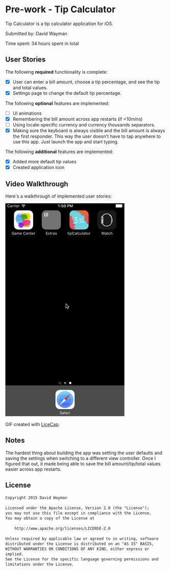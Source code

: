 # Pre-work - Tip Calculator

Tip Calculator is a tip calculator application for iOS.

Submitted by: David Wayman

Time spent: 34 hours spent in total

## User Stories

The following **required** functionality is complete:

* [X] User can enter a bill amount, choose a tip percentage, and see the tip and total values.
* [X] Settings page to change the default tip percentage.

The following **optional** features are implemented:
* [ ] UI animations
* [X] Remembering the bill amount across app restarts (if <10mins)
* [ ] Using locale-specific currency and currency thousands separators.
* [X] Making sure the keyboard is always visible and the bill amount is always the first responder. This way the user doesn't have to tap anywhere to use this app. Just launch the app and start typing.

The following **additional** features are implemented:

- [X] Added more default tip values
- [X] Created application icon

## Video Walkthrough

Here's a walkthrough of implemented user stories:

![Tip Calculator Demo](tipCalcDemo.gif)

GIF created with [LiceCap](http://www.cockos.com/licecap/).

## Notes

The hardest thing about building the app was setting the user defaults and
saving the settings when switching to a different view controller. Once I
figured that out, it made being able to save the bill amount/tip/total values
easier across app restarts.

## License

    Copyright 2015 David Wayman

    Licensed under the Apache License, Version 2.0 (the "License");
    you may not use this file except in compliance with the License.
    You may obtain a copy of the License at

        http://www.apache.org/licenses/LICENSE-2.0

    Unless required by applicable law or agreed to in writing, software
    distributed under the License is distributed on an "AS IS" BASIS,
    WITHOUT WARRANTIES OR CONDITIONS OF ANY KIND, either express or implied.
    See the License for the specific language governing permissions and
    limitations under the License.
